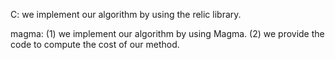 C: we implement our algorithm by using the relic library.

magma: (1) we implement our algorithm by using Magma.
       (2) we provide the code to compute the cost of our method.
